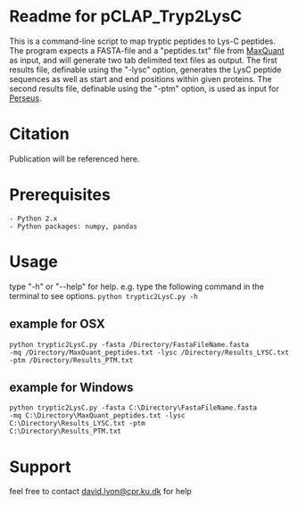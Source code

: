 # Readme for pCLAP_Tryp2LysC
This is a command-line script to map tryptic peptides to Lys-C peptides.
The program expects a FASTA-file and a "peptides.txt" file from <a href="http://www.biochem.mpg.de/5111795/maxquant">MaxQuant</a> as input,
and will generate two tab delimited text files as output. The first results file, 
definable using the "-lysc" option, generates the LysC peptide sequences as well as start and 
end positions within given proteins. The second results file, definable using the "-ptm" 
option, is used as input for <a href="http://www.biochem.mpg.de/5111795/maxquant">Perseus</a>.

# Citation
Publication will be referenced here.

# Prerequisites
    - Python 2.x
    - Python packages: numpy, pandas

# Usage
type "-h" or "--help" for help.
e.g. type the following command in the terminal to see options.
<code>python tryptic2LysC.py -h</code>

## example for OSX 
<code>python tryptic2LysC.py -fasta /Directory/FastaFileName.fasta -mq /Directory/MaxQuant_peptides.txt -lysc /Directory/Results_LYSC.txt -ptm /Directory/Results_PTM.txt</code>

## example for Windows
<code>python tryptic2LysC.py -fasta C:\Directory\FastaFileName.fasta -mq C:\Directory\MaxQuant_peptides.txt -lysc C:\Directory\Results_LYSC.txt -ptm C:\Directory\Results_PTM.txt</code>

# Support
feel free to contact <david.lyon@cpr.ku.dk> for help





